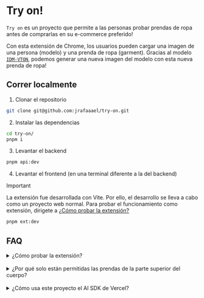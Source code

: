 # Try on!
`Try on` es un proyecto que permite a las personas probar prendas de ropa antes de comprarlas en su e-commerce preferido!

Con esta extensión de Chrome, los usuarios pueden cargar una imagen de una persona (modelo) y una prenda de ropa (garment). Gracias al modelo [`IDM-VTON`](https://github.com/yisol/IDM-VTON), podemos generar una nueva imagen del modelo con esta nueva prenda de ropa!

## Correr localmente

1. Clonar el repositorio
```bash
git clone git@github.com:jrafaaael/try-on.git
```

2. Instalar las dependencias
```bash
cd try-on/
pnpm i
```

3. Levantar el backend
```bash
pnpm api:dev
```

4. Levantar el frontend (en una terminal diferente a la del backend)
> [!IMPORTANT]  
> La extensión fue desarrollada con Vite. Por ello, el desarrollo se lleva a cabo como un proyecto web normal. Para probar el funcionamiento como extensión, dirigete a [¿Cómo probar la extensión?](#faq)
```bash
pnpm ext:dev
```

## FAQ

<details>
  <summary>¿Cómo probar la extensión?</summary>

  La extensión fue desarrollada con Vite. Por ello, el desarrollo se lleva a cabo como un proyecto web normal. Una vez se quiera probar el funcionamiento como extensión se deben seguir los siguientes pasos:

  1. Realizar el proceso de build
  ```bash
  pnpm ext:build
  ```

  2. Sigue los pasos de la [documentación de desarrolladores de Chrome](https://developer.chrome.com/docs/extensions/get-started/tutorial/hello-world#load-unpacked) con la carpeta `dist` generada en el directorio `extension`
</details>

<br />

<details>
  <summary>¿Por qué solo están permitidas las prendas de la parte superior del cuerpo?</summary>

  El modelo de inteligencia artificial `IDM-VTON` tiene la capacidad de generar imagenes con prendas tanto de la parte superior como de la parte inferior del cuerpo. Sin embargo, la versión existente en [Huggingface](https://huggingface.co/spaces/yisol/IDM-VTON) (donde está alojado dicho modelo de IA para su uso de forma gratuita) solo fue entrenado para realizar cambios de ropa en la parte superior del modelo (persona)

  Una posible solución podría ser o bien intentar crear un nuevo Space en Huggingface con la versión más actualizada del modelo de IA o utilizar la versión de pago alojada en [Replicate](https://replicate.com/cuuupid/idm-vton) (no ad)
</details>

<br />

<details>
  <summary>¿Cómo usa este proyecto el AI SDK de Vercel?</summary>

  Las validaciones de las imágenes es gracias a [AI SDK de Vercel](https://sdk.vercel.ai/) y al modelo de Google, Gemini!
</details>